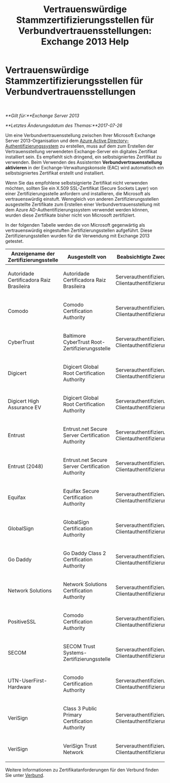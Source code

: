 ﻿---
title: 'Vertrauenswürdige Stammzertifizierungsstellen für Verbundvertrauensstellungen: Exchange 2013 Help'
TOCTitle: Vertrauenswürdige Stammzertifizierungsstellen für Verbundvertrauensstellungen
ms:assetid: d4224bf5-69b3-484c-8a70-4f230d3dbdd9
ms:mtpsurl: https://technet.microsoft.com/de-de/library/Ee332350(v=EXCHG.150)
ms:contentKeyID: 50476792
ms.date: 04/24/2018
mtps_version: v=EXCHG.150
ms.translationtype: HT
---

# Vertrauenswürdige Stammzertifizierungsstellen für Verbundvertrauensstellungen

 

_**Gilt für:**Exchange Server 2013_

_**Letztes Änderungsdatum des Themas:**2017-07-26_

Um eine Verbundvertrauensstellung zwischen Ihrer Microsoft Exchange Server 2013-Organisation und dem [Azure Active Directory-Authentifizierungssystem](https://go.microsoft.com/fwlink/p/?linkid=135986) zu erstellen, muss auf dem zum Erstellen der Vertrauensstellung verwendeten Exchange-Server ein digitales Zertifikat installiert sein. Es empfiehlt sich dringend, ein selbstsigniertes Zertifikat zu verwenden. Beim Verwenden des Assistenten **Verbundvertrauensstellung aktivieren** in der Exchange-Verwaltungskonsole (EAC) wird automatisch ein selbstsigniertes Zertifikat erstellt und installiert.

Wenn Sie das empfohlene selbstsignierte Zertifikat nicht verwenden möchten, sollten Sie ein X.509 SSL-Zertifikat (Secure Sockets Layer) von einer Zertifizierungsstelle anfordern und installieren, die Microsoft als vertrauenswürdig einstuft. Wenngleich von anderen Zertifizierungsstellen ausgestellte Zertifikate zum Erstellen einer Verbundvertrauensstellung mit dem Azure AD-Authentifizierungssystem verwendet werden können, wurden diese Zertifikate bisher nicht von Microsoft zertifiziert.

In der folgenden Tabelle werden die von Microsoft gegenwärtig als vertrauenswürdig eingestuften Zertifizierungsstellen aufgeführt. Diese Zertifizierungsstellen wurden für die Verwendung mit Exchange 2013 getestet.


<table>
<colgroup>
<col style="width: 33%" />
<col style="width: 33%" />
<col style="width: 33%" />
</colgroup>
<thead>
<tr class="header">
<th>Anzeigename der Zertifizierungsstelle</th>
<th>Ausgestellt von</th>
<th>Beabsichtigte Zwecke</th>
</tr>
</thead>
<tbody>
<tr class="odd">
<td><p>Autoridade Certificadora Raiz Brasileira</p></td>
<td><p>Autoridade Certificadora Raiz Brasileira</p></td>
<td><p>Serverauthentifizierung, Clientauthentifizierung</p></td>
</tr>
<tr class="even">
<td><p>Comodo</p></td>
<td><p>Comodo Certification Authority</p></td>
<td><p>Serverauthentifizierung, Clientauthentifizierung</p></td>
</tr>
<tr class="odd">
<td><p>CyberTrust</p></td>
<td><p>Baltimore CyberTrust Root-Zertifizierungsstelle</p></td>
<td><p>Serverauthentifizierung, Clientauthentifizierung</p></td>
</tr>
<tr class="even">
<td><p>Digicert</p></td>
<td><p>Digicert Global Root Certification Authority</p></td>
<td><p>Serverauthentifizierung, Clientauthentifizierung</p></td>
</tr>
<tr class="odd">
<td><p>Digicert High Assurance EV</p></td>
<td><p>Digicert Global Root Certification Authority</p></td>
<td><p>Serverauthentifizierung, Clientauthentifizierung</p></td>
</tr>
<tr class="even">
<td><p>Entrust</p></td>
<td><p>Entrust.net Secure Server Certification Authority</p></td>
<td><p>Serverauthentifizierung, Clientauthentifizierung</p></td>
</tr>
<tr class="odd">
<td><p>Entrust (2048)</p></td>
<td><p>Entrust.net Secure Server Certification Authority</p></td>
<td><p>Serverauthentifizierung, Clientauthentifizierung</p></td>
</tr>
<tr class="even">
<td><p>Equifax</p></td>
<td><p>Equifax Secure Certification Authority</p></td>
<td><p>Serverauthentifizierung, Clientauthentifizierung</p></td>
</tr>
<tr class="odd">
<td><p>GlobalSign</p></td>
<td><p>GlobalSign Certification Authority</p></td>
<td><p>Serverauthentifizierung, Clientauthentifizierung</p></td>
</tr>
<tr class="even">
<td><p>Go Daddy</p></td>
<td><p>Go Daddy Class 2 Certification Authority</p></td>
<td><p>Serverauthentifizierung, Clientauthentifizierung</p></td>
</tr>
<tr class="odd">
<td><p>Network Solutions</p></td>
<td><p>Network Solutions Certification Authority</p></td>
<td><p>Serverauthentifizierung, Clientauthentifizierung</p></td>
</tr>
<tr class="even">
<td><p>PositiveSSL</p></td>
<td><p>Comodo Certification Authority</p></td>
<td><p>Serverauthentifizierung, Clientauthentifizierung</p></td>
</tr>
<tr class="odd">
<td><p>SECOM</p></td>
<td><p>SECOM Trust Systems-Zertifizierungsstelle</p></td>
<td><p>Serverauthentifizierung, Clientauthentifizierung</p></td>
</tr>
<tr class="even">
<td><p>UTN-UserFirst-Hardware</p></td>
<td><p>Comodo Certification Authority</p></td>
<td><p>Serverauthentifizierung, Clientauthentifizierung</p></td>
</tr>
<tr class="odd">
<td><p>VeriSign</p></td>
<td><p>Class 3 Public Primary Certification Authority</p></td>
<td><p>Serverauthentifizierung, Clientauthentifizierung</p></td>
</tr>
<tr class="even">
<td><p>VeriSign</p></td>
<td><p>VeriSign Trust Network</p></td>
<td><p>Serverauthentifizierung, Clientauthentifizierung</p></td>
</tr>
</tbody>
</table>


Weitere Informationen zu Zertifikatanforderungen für den Verbund finden Sie unter [Verbund](federation-exchange-2013-help.md).

